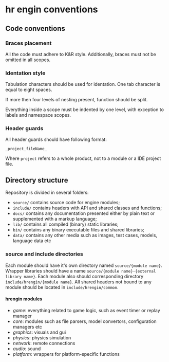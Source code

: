 hr engin conventions
====================

## Code conventions

### Braces placement

All the code must adhere to K&R style. Additionally, braces must not be omitted in all scopes.

### Identation style

Tabulation characters should be used for identation. One tab character is equal to eight spaces.

If more then four levels of nesting present, function should be split.

Everything inside a scope must be indented by one level, with exception to labels and namespace scopes.

### Header guards

All header guards should have following format:

`_project_fileName_`

Where `project` refers to a whole product, not to a module or a IDE project file.

## Directory structure

Repository is divided in several folders:
- `source/` contains source code for engine modules;
- `include/` contains headers with API and shared classes and functions;
- `docs/` contains any documentation presented either by plain text or supplemented with a markup language;
- `lib/` contains all compiled (binary) static libraries;
- `bin/` contains any binary executable files and shared libraries;
- `data/` contains any other media such as images, test cases, models, language data etc

### source and include directories

Each module should have it's own directory named `source/{module name}`. Wrapper libraries should have a name `source/{module name}-{external library name}`. Each module also should corresponding directory `include/hrengin/{module name}`. All shared headers not bound to any module should be located in `include/hrengin/common`.

#### hrengin modules

- *game*: everything related to game logic, such as event timer or replay manager
- *core*: modules such as file parsers, model convertors, configuration managers etc
- *graphics*: visuals and gui
- *physics*: physics simulation
- *network*: remote connections
- *audio*: sound
- *platform*: wrappers for platform-specific functions
